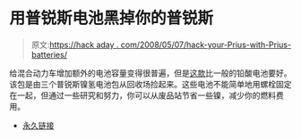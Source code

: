 # 用普锐斯电池黑掉你的普锐斯

> 原文:[https://hack aday . com/2008/05/07/hack-your-Prius-with-Prius-batteries/](https://hackaday.com/2008/05/07/hack-your-prius-with-prius-batteries/)

给混合动力车增加额外的电池容量变得很普遍，但是[这款](http://hybridinterfaces.ca/assemblies.html)比一般的铅酸电池要好。该包是由三个普锐斯镍氢电池包从回收场捡起来。这些电池不能简单地用螺栓固定在一起，但通过一些研究和努力，你可以从废品站节省一些镍，减少你的燃料费用。

*   [永久链接](http://hybridinterfaces.ca/assemblies.html)
